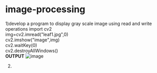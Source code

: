 # image-processing
1)develop a program to display gray scale image using read and write operations
import cv2<br>
img=cv2.imread("leaf1.jpg",0)<br>
cv2.imshow("image",img)<br>
cv2.waitKey(0)<br>
cv2.destroyAllWindows()<br>
**OUTPUT**
![image](https://user-images.githubusercontent.com/97940767/173810634-212154cc-7e46-4d7f-9bfe-edefafcdeb10.png)

2)
